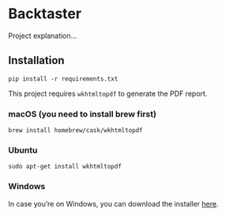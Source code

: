 # Backtaster

Project explanation...

## Installation

```pip install -r requirements.txt```

This project requires `wkhtmltopdf` to generate the PDF report.

### macOS (you need to install brew first)
```brew install homebrew/cask/wkhtmltopdf```
### Ubuntu
```sudo apt-get install wkhtmltopdf```
### Windows
In case you’re on Windows, you can download the installer [here](https://wkhtmltopdf.org/downloads.html).
